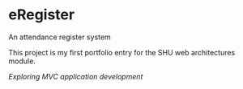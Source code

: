 eRegister
=========

An attendance register system

This project is my first portfolio entry for the SHU web architectures module.

*Exploring MVC application development*


